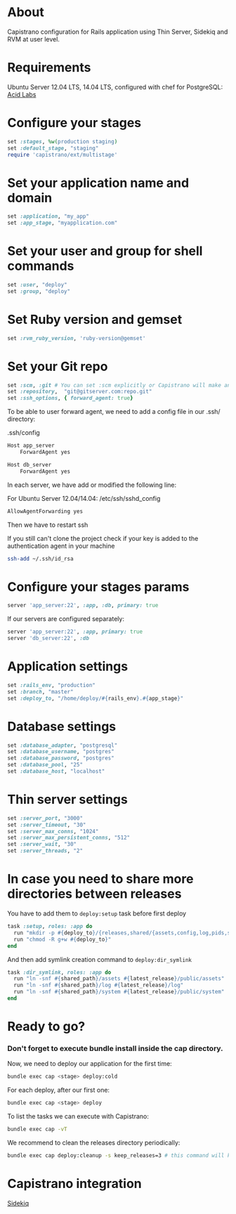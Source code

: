 # About

Capistrano configuration for Rails application using Thin Server, Sidekiq and RVM at user level.

# Requirements

Ubuntu Server 12.04 LTS, 14.04 LTS, configured with chef for PostgreSQL: [Acid Labs](https://github.com/acidlabs/chef-rails)

# Configure your stages

```ruby
set :stages, %w(production staging)
set :default_stage, "staging"
require 'capistrano/ext/multistage'
```

# Set your application name and domain

```ruby
set :application, "my_app"
set :app_stage, "myapplication.com"
```

# Set your user and group for shell commands

```ruby
set :user, "deploy"
set :group, "deploy"
```

# Set Ruby version and gemset
```ruby
set :rvm_ruby_version, 'ruby-version@gemset'
```

# Set your Git repo

```ruby
set :scm, :git # You can set :scm explicitly or Capistrano will make an intelligent guess based on known version control directory names
set :repository,  "git@gitserver.com:repo.git"
set :ssh_options, { forward_agent: true}
```
To be able to user forward agent, we need to add a config file in our .ssh/ directory:

.ssh/config

```bash
Host app_server
	ForwardAgent yes

Host db_server
	ForwardAgent yes
```

In each server, we have add or modified the following line:

For Ubuntu Server 12.04/14.04: /etc/ssh/sshd_config

```bash
AllowAgentForwarding yes
```
Then we have to restart ssh

If you still can't clone the project check if your key is added to the authentication agent in your machine

```bash
ssh-add ~/.ssh/id_rsa
```

# Configure your stages params

```ruby
server 'app_server:22', :app, :db, primary: true
```

If our servers are configured separately:

```ruby
server 'app_server:22', :app, primary: true
server 'db_server:22', :db
```

# Application settings

```ruby
set :rails_env, "production"
set :branch, "master"
set :deploy_to, "/home/deploy/#{rails_env}.#{app_stage}"
```

# Database settings

```ruby
set :database_adapter, "postgresql"
set :database_username, "postgres"
set :database_password, "postgres"
set :database_pool, "25"
set :database_host, "localhost"
```

# Thin server settings

```ruby
set :server_port, "3000"
set :server_timeout, "30"
set :server_max_conns, "1024"
set :server_max_persistent_conns, "512"
set :server_wait, "30"
set :server_threads, "2"
```

# In case you need to share more directories between releases

You have to add them to `deploy:setup` task before first deploy

```ruby
task :setup, roles: :app do
  run "mkdir -p #{deploy_to}/{releases,shared/{assets,config,log,pids,system}}"
  run "chmod -R g+w #{deploy_to}"
end
```

And then add symlink creation command to `deploy:dir_symlink`

```ruby
task :dir_symlink, roles: :app do
  run "ln -snf #{shared_path}/assets #{latest_release}/public/assets"
  run "ln -snf #{shared_path}/log #{latest_release}/log"
  run "ln -snf #{shared_path}/system #{latest_release}/public/system"
end
```

# Ready to go?

### Don't forget to execute bundle install inside the cap directory.

Now, we need to deploy our application for the first time:

```bash
bundle exec cap <stage> deploy:cold
```

For each deploy, after our first one:

```bash
bundle exec cap <stage> deploy
```
To list the tasks we can execute with Capistrano:

```bash
bundle exec cap -vT
```

We recommend to clean the releases directory periodically:

```bash
bundle exec cap deploy:cleanup -s keep_releases=3 # this command will keep the last 3 releases
```

# Capistrano integration
[Sidekiq](https://github.com/mperham/sidekiq/wiki/Deployment#capistrano)